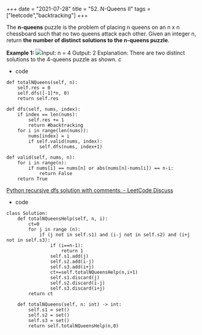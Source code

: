 
+++
date = "2021-07-28"
title = "52. N-Queens II"
tags = ["leetcode","backtracking"]
+++


The **n-queens** puzzle is the problem of placing n queens on an n x n chessboard such that no two queens attack each other.
Given an integer n, return __the number of distinct solutions to the **n-queens puzzle**__.
 
**Example 1:**
![](https://assets.leetcode.com/uploads/2020/11/13/queens.jpg)Input: n = 4 Output: 2 Explanation: There are two distinct solutions to the 4-queens puzzle as shown.
c
- code
```
def totalNQueens(self, n):
    self.res = 0
    self.dfs([-1]*n, 0)
    return self.res
    
def dfs(self, nums, index):
    if index == len(nums):
        self.res += 1
        return #backtracking
    for i in range(len(nums)):
        nums[index] = i
        if self.valid(nums, index):
            self.dfs(nums, index+1)
    
def valid(self, nums, n):
    for i in range(n):
        if nums[i] == nums[n] or abs(nums[n]-nums[i]) == n-i:
            return False
    return True
```
[Python recursive dfs solution with comments. - LeetCode Discuss](https://leetcode.com/problems/n-queens/discuss/19971/Python-recursive-dfs-solution-with-comments)
- code
```
class Solution:
    def totalNQueensHelp(self, n, i):
        ct=0
        for j in range (n):
            if (j not in self.s1) and (i-j not in self.s2) and (i+j not in self.s3):
                if (i==n-1):
                    return 1
                self.s1.add(j)
                self.s2.add(i-j)
                self.s3.add(i+j)
                ct+=self.totalNQueensHelp(n,i+1)
                self.s1.discard(j)
                self.s2.discard(i-j)
                self.s3.discard(i+j)
        return ct

    def totalNQueens(self, n: int) -> int:
        self.s1 = set()
        self.s2 = set()
        self.s3 = set()
        return self.totalNQueensHelp(n,0)

```
